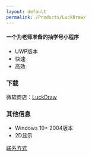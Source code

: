 ```yaml
---
layout: default
permalink: /Products/LuckDraw/
---
```

#### 一个为老师准备的抽学号小程序
- UWP版本
- 快速
- 高效

### 下载
微软商店：[LuckDraw](https://apps.microsoft.com/store/detail/luck-draw/9P6ML1HMJJ82)

### 其他信息
- Windows 10+ 2004版本
- 2D显示

 [联系方式](/about#联系方式)